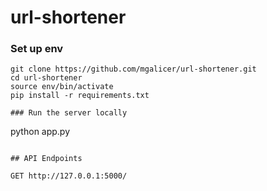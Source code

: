 # url-shortener

### Set up env
```
git clone https://github.com/mgalicer/url-shortener.git
cd url-shortener
source env/bin/activate
pip install -r requirements.txt

### Run the server locally
```
python app.py
```

## API Endpoints

GET http://127.0.0.1:5000/